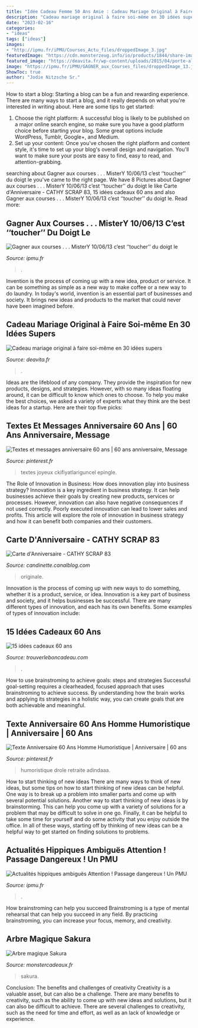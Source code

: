 ```yaml
---
title: "Idée Cadeau Femme 50 Ans Amie : Cadeau Mariage Original à Faire Soi-même En 30 Idées Supers"
description: "Cadeau mariage original à faire soi-même en 30 idées supers"
date: "2023-02-16"
categories:
- "ideas"
tags: ["ideas"]
images:
- "http://ipmu.fr/iPMU/Courses_Actu_files/droppedImage_3.jpg"
featuredImage: "https://cdn.monsterzeug.info/io/products/1844/share-image-1844.jpg?_jq=1604523638"
featured_image: "https://deavita.fr/wp-content/uploads/2015/04/porte-alliances-DIY-étapes-cadeau-mariage-original.jpg"
image: "https://ipmu.fr/iPMU/GAGNER_aux_Courses_files/droppedImage_13.jpg"
ShowToc: true
author: "Jodie Nitzsche Sr."
---
```



How to start a blog:
Starting a blog can be a fun and rewarding experience. There are many ways to start a blog, and it really depends on what you're interested in writing about. Here are some tips to get started: 
1. Choose the right platform: A successful blog is likely to be published on a major online search engine, so make sure you have a good platform choice before starting your blog. Some great options include WordPress, Tumblr, Google+, and Medium. 
2. Set up your content: Once you've chosen the right platform and content style, it's time to set up your blog's overall design and navigation. You'll want to make sure your posts are easy to find, easy to read, and attention-grabbing. 

	

		
searching about Gagner aux courses . . . MisterY 10/06/13 c’est ‘‘toucher’’ du doigt le you've came to the right page. We have 8 Pictures about Gagner aux courses . . . MisterY 10/06/13 c’est ‘‘toucher’’ du doigt le like Carte d&#039;Anniversaire - CATHY SCRAP 83, 15 idées cadeaux 60 ans and also Gagner aux courses . . . MisterY 10/06/13 c’est ‘‘toucher’’ du doigt le. Read more:
		
    
## Gagner Aux Courses . . . MisterY 10/06/13 C’est ‘‘toucher’’ Du Doigt Le

<img loading=lazy src="https://ipmu.fr/iPMU/GAGNER_aux_Courses_files/droppedImage_13.jpg" onerror="this.onerror=null;this.src='https://tse2.mm.bing.net/th?id=OIP.tlk6huxFcSkEw777JCiwnAHaEW&amp;pid=15.1';" alt="Gagner aux courses . . . MisterY 10/06/13 c’est ‘‘toucher’’ du doigt le">

_Source: ipmu.fr_

>. 

	

Invention is the process of coming up with a new idea, product or service. It can be something as simple as a new way to make coffee or a new way to do laundry. In today's world, invention is an essential part of businesses and society. It brings new ideas and products to the market that could never have been imagined before.

    
## Cadeau Mariage Original à Faire Soi-même En 30 Idées Supers

<img loading=lazy src="https://deavita.fr/wp-content/uploads/2015/04/porte-alliances-DIY-étapes-cadeau-mariage-original.jpg" onerror="this.onerror=null;this.src='https://tse1.mm.bing.net/th?id=OIP.qRnPN1dnfx0yPucAexiQzgHaMu&amp;pid=15.1';" alt="Cadeau mariage original à faire soi-même en 30 idées supers">

_Source: deavita.fr_

>. 

	

Ideas are the lifeblood of any company. They provide the inspiration for new products, designs, and strategies. However, with so many ideas floating around, it can be difficult to know which ones to choose. To help you make the best choices, we asked a variety of experts what they think are the best ideas for a startup. Here are their top five picks: 

    
## Textes Et Messages Anniversaire 60 Ans | 60 Ans Anniversaire, Message

<img loading=lazy src="https://i.pinimg.com/736x/1b/77/82/1b77822fdbcd40408707aa9d522fb849.jpg" onerror="this.onerror=null;this.src='https://tse1.mm.bing.net/th?id=OIP.L-i2dQYG69cRINKpIuJSwgHaEB&amp;pid=15.1';" alt="Textes et messages anniversaire 60 ans | 60 ans anniversaire, Message">

_Source: pinterest.fr_

>textes joyeux ckifiyatlariguncel epingle. 

	

The Role of Innovation in Business: How does innovation play into business strategy?
Innovation is a key ingredient in business strategy. It can help businesses achieve their goals by creating new products, services or processes. However, innovation can also have negative consequences if not used correctly. Poorly executed innovation can lead to lower sales and profits. This article will explore the role of innovation in business strategy and how it can benefit both companies and their customers.

    
## Carte D&#039;Anniversaire - CATHY SCRAP 83

<img loading=lazy src="https://storage.canalblog.com/71/06/660013/57883998.jpg" onerror="this.onerror=null;this.src='https://tse1.mm.bing.net/th?id=OIP.ThxBSUMNc0GUB4zYz50xlgHaKE&amp;pid=15.1';" alt="Carte d&#039;Anniversaire - CATHY SCRAP 83">

_Source: candinette.canalblog.com_

>originale. 

	

Innovation is the process of coming up with new ways to do something, whether it is a product, service, or idea. Innovation is a key part of business and society, and it helps businesses be successful. There are many different types of innovation, and each has its own benefits. Some examples of types of innovation include:

    
## 15 Idées Cadeaux 60 Ans

<img loading=lazy src="http://www.trouverleboncadeau.com/img/ama/2873881615_330.jpg" onerror="this.onerror=null;this.src='https://tse2.mm.bing.net/th?id=OIP.kTr1Hr39GwaQKCSyMyRj2wHaKO&amp;pid=15.1';" alt="15 idées cadeaux 60 ans">

_Source: trouverleboncadeau.com_

>. 

	

How to use brainstroming to achieve goals: steps and strategies
Successful goal-setting requires a clearheaded, focused approach that uses brainstroming to achieve success. By understanding how the brain works and applying its strategies in a holistic way, you can create goals that are both achievable and meaningful.

    
## Texte Anniversaire 60 Ans Homme Humoristique | Anniversaire | 60 Ans

<img loading=lazy src="https://i.pinimg.com/736x/fb/8a/de/fb8ade09a6b01bc51dd3c12011fba1fc.jpg" onerror="this.onerror=null;this.src='https://tse3.mm.bing.net/th?id=OIP.j6abKXup_2sFAXaSsxzvEgAAAA&amp;pid=15.1';" alt="Texte Anniversaire 60 Ans Homme Humoristique | Anniversaire | 60 ans">

_Source: pinterest.fr_

>humoristique drole retraite adindaaa. 

	

How to start thinking of new ideas
There are many ways to think of new ideas, but some tips on how to start thinking of new ideas can be helpful. One way is to break up a problem into smaller parts and come up with several potential solutions. Another way to start thinking of new ideas is by brainstorming. This can help you come up with a variety of solutions for a problem that may be difficult to solve in one go. Finally, it can be helpful to take some time for yourself and do some activity that you enjoy outside the office. In all of these ways, starting off by thinking of new ideas can be a helpful way to get started on finding solutions to problems.

    
## Actualités Hippiques Ambiguës Attention ! Passage Dangereux ! Un PMU

<img loading=lazy src="http://ipmu.fr/iPMU/Courses_Actu_files/droppedImage_3.jpg" onerror="this.onerror=null;this.src='https://tse3.mm.bing.net/th?id=OIP.3gPQD4oZCLsaXxlFclr9BgAAAA&amp;pid=15.1';" alt="Actualités hippiques ambiguës Attention ! Passage dangereux ! Un PMU">

_Source: ipmu.fr_

>. 

	

How brainstroming can help you succeed
Brainstroming is a type of mental rehearsal that can help you succeed in any field. By practicing brainstroming, you can increase your focus, memory, and creativity.

    
## Arbre Magique Sakura

<img loading=lazy src="https://cdn.monsterzeug.info/io/products/1844/share-image-1844.jpg?_jq=1604523638" onerror="this.onerror=null;this.src='https://tse3.mm.bing.net/th?id=OIP.8CNNTEMPoFyJr8qe6ACW6gHaD3&amp;pid=15.1';" alt="Arbre magique Sakura">

_Source: monstercadeaux.fr_

>sakura. 

	

Conclusion: The benefits and challenges of creativity
Creativity is a valuable asset, but can also be a challenge. There are many benefits to creativity, such as the ability to come up with new ideas and solutions, but it can also be difficult to achieve. There are several challenges to creativity, such as the need for time and effort, as well as an lack of knowledge or experience.

